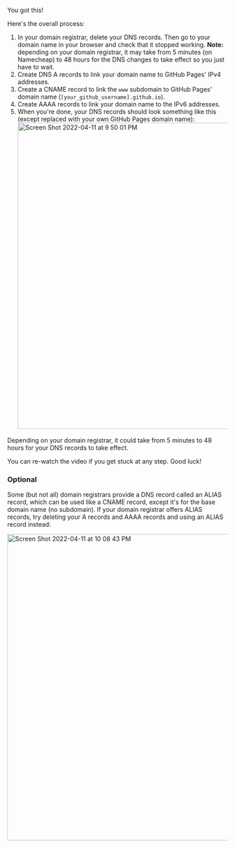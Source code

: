 You got this!

Here's the overall process:<br>
1. In your domain registrar, delete your DNS records. Then go to your domain name in your browser and check that it stopped working. **Note:** depending on your domain registrar, it may take from 5 minutes (on Namecheap) to 48 hours for the DNS changes to take effect so you just have to wait. 
2. Create DNS A records to link your domain name to GitHub Pages' IPv4 addresses.<br>
3. Create a CNAME record to link the `www` subdomain to GitHub Pages' domain name (`[your_github_username].github.io`).
5. Create AAAA records to link your domain name to the IPv6 addresses.<br>
6. When you're done, your DNS records should look something like this (except replaced with your own GitHub Pages domain name): <img width="700" alt="Screen Shot 2022-04-11 at 9 50 01 PM" src="https://user-images.githubusercontent.com/70604577/162862720-36811ce4-2c7b-4471-8df2-c2cdbc46d186.png">

Depending on your domain registrar, it could take from 5 minutes to 48 hours for your DNS records to take effect.

You can re-watch the video if you get stuck at any step. Good luck!

### Optional
Some (but not all) domain registrars provide a DNS record called an ALIAS record, which can be used like a CNAME record, except it's for the base domain name (no subdomain). If your domain registrar offers ALIAS records, try deleting your A records and AAAA records and using an ALIAS record instead:

<img width="700" alt="Screen Shot 2022-04-11 at 10 08 43 PM" src="https://user-images.githubusercontent.com/70604577/162864871-00d1a30f-83ea-450a-881e-63276034ffbe.png">
